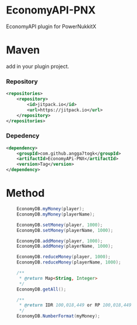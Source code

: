 # EconomyAPI-PNX
EconomyAPI plugin for PowerNukkitX

# Maven
add in your plugin project.
### Repository
```xml
<repositories>
    <repository>
        <id>jitpack.io</id>
        <url>https://jitpack.io</url>
    </repository>
</repositories>
```
### Depedency
```xml
<dependency>
    <groupId>com.github.angga7togk</groupId>
    <artifactId>EconomyAPi-PNX</artifactId>
    <version>Tag</version>
</dependency>
```

# Method
```java
    EconomyDB.myMoney(player);
    EconomyDB.myMoney(playerName);

    EconomyDB.setMoney(player, 1000);
    EconomyDB.setMoney(playerName, 1000);

    EconomyDB.addMoney(player, 1000);
    EconomyDB.addMoney(playerName, 1000);

    EconomyDB.reduceMoney(player, 1000);
    EconomyDB.reduceMoney(playerName, 1000);

    /**
     * @return Map<String, Integer>
     */
    EconomyDB.getAll();

    /**
     * @return IDR 100,018,449 or RP 100,018,449
     */
    EconomyDB.NumberFormat(myMoney);
```
